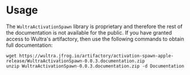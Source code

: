 # Usage

The `WultraActivationSpawn` library is proprietary and therefore the rest of the documentation is not available for the public. If you have granted access to Wultra's artifactory, then use the following commands to obtain full documentation:

```
wget https://wultra.jfrog.io/artifactory/activation-spawn-apple-release/WultraActivationSpawn-0.0.3.documentation.zip
unzip WultraActivationSpawn-0.0.3.documentation.zip -d Documentation
```